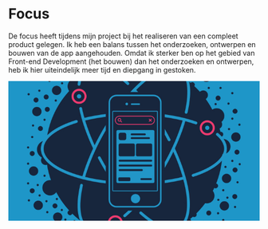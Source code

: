 # Focus

De focus heeft tijdens mijn project bij het realiseren van een compleet product gelegen. Ik heb een balans tussen het onderzoeken, ontwerpen en bouwen van de app aangehouden. Omdat ik sterker ben op het gebied van Front-end Development (het bouwen) dan het onderzoeken en ontwerpen, heb ik hier uiteindelijk meer tijd en diepgang in gestoken.

![React Native Visualized](../assets/images/react-native-visualized.jpg)
